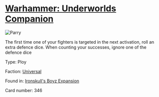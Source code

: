 # [Warhammer: Underworlds Companion](https://guidokessels.github.io/wh-underworlds)

  

![Parry](https://warhammerunderworlds.com/wp-content/uploads/sites/6/2017/12/346_ENG-Parry.png)

The first time one of your fighters is targeted in the next activation, roll an extra defence dice. When counting your successes, ignore one of the defence dice

Type: Ploy

Faction: [Universal](https://guidokessels.github.io/wh-underworlds/factions/universal)

Found in: [Ironskull's Boyz Expansion](https://guidokessels.github.io/wh-underworlds/locations/ironskulls-boyz-expansion)

Card number: 346
